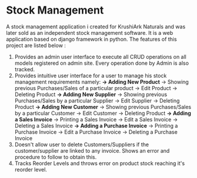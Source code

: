 # Stock Management

A stock management application i created for KrushiArk Naturals and was later sold as an independent stock management software. It is a web application based on django framework in python. The features of this project are listed below :
1) Provides an admin user interface to execute all CRUD operations on all models registered on admin site. Every operation done by Admin is also tracked.
2) Provides intuitive user interface for a user to manage his stock management requirements namely:
      **-> Adding New Product**
      -> Showing previous Purchases/Sales of a particular product
      -> Edit Product
      -> Deleting Product
      **-> Adding New Supplier**
      -> Showing previous Purchases/Sales by a particular Supplier
      -> Edit Supplier
      -> Deleting Product
      **-> Adding New Customer**
      -> Showing previous Purchases/Sales by a particular Customer
      -> Edit Customer
      -> Deleting Product
      **-> Adding a Sales Invoice** 
      -> Printing a Sales Invoice
      -> Edit a Sales Invoice
      -> Deleting a Sales Invoice
      **-> Adding a Purchase Invoice**
      -> Printing a Purchase Invoice
      -> Edit a Purchase Invoice
      -> Deleting a Purchase Invoice
 3) Doesn't allow user to delete Customers/Suppliers if the customer/supplier are linked to any invoice. Shows an error and procedure to follow to obtain this.
 4) Tracks Reorder Levels and throws error on product stock reaching it's reorder level.
